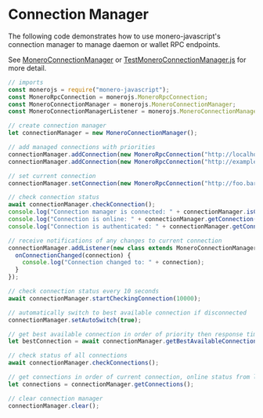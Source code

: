 # Connection Manager

The following code demonstrates how to use monero-javascript's connection manager to manage daemon or wallet RPC endpoints.

See [MoneroConnectionManager](https://moneroecosystem.org/monero-javascript/MoneroConnectionManager.html) or [TestMoneroConnectionManager.js](https://github.com/monero-ecosystem/monero-javascript/blob/master/src/test/TestMoneroConnectionManager.js) for more detail.

```javascript
// imports
const monerojs = require("monero-javascript");
const MoneroRpcConnection = monerojs.MoneroRpcConnection;
const MoneroConnectionManager = monerojs.MoneroConnectionManager;
const MoneroConnectionManagerListener = monerojs.MoneroConnectionManagerListener;

// create connection manager
let connectionManager = new MoneroConnectionManager();

// add managed connections with priorities
connectionManager.addConnection(new MoneroRpcConnection("http://localhost:38081").setPriority(1)); // use localhost as first priority
connectionManager.addConnection(new MoneroRpcConnection("http://example.com")); // default priority is prioritized last

// set current connection
connectionManager.setConnection(new MoneroRpcConnection("http://foo.bar", "admin", "password")); // connection is added if new

// check connection status
await connectionManager.checkConnection();
console.log("Connection manager is connected: " + connectionManager.isConnected());
console.log("Connection is online: " + connectionManager.getConnection().isOnline());
console.log("Connection is authenticated: " + connectionManager.getConnection().isAuthenticated());

// receive notifications of any changes to current connection
connectionManager.addListener(new class extends MoneroConnectionManagerListener {
  onConnectionChanged(connection) {
    console.log("Connection changed to: " + connection);
  }
});

// check connection status every 10 seconds
await connectionManager.startCheckingConnection(10000);

// automatically switch to best available connection if disconnected
connectionManager.setAutoSwitch(true);

// get best available connection in order of priority then response time
let bestConnection = await connectionManager.getBestAvailableConnection();

// check status of all connections
await connectionManager.checkConnections();

// get connections in order of current connection, online status from last check, priority, and name
let connections = connectionManager.getConnections();

// clear connection manager
connectionManager.clear();
```